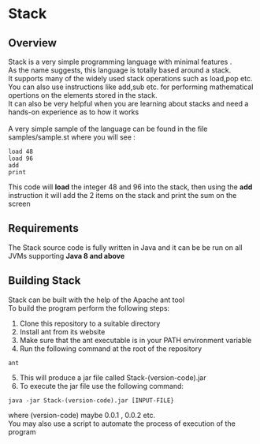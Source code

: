 # Stack
## Overview 
Stack is a very simple programming language with minimal features .\
As the name suggests, this language is totally based around a stack. \
It supports many of the widely used stack operations such as load,pop etc. \
You can also use instructions like add,sub etc. for performing mathematical opertions on the elements stored in the stack.\
It can also be very helpful when you are learning about stacks and need a hands-on experience as to how it works\
\
A very simple sample of the language can be found in the file samples/sample.st where you will see :
```
load 48
load 96
add
print 
```
This code will **load** the integer 48 and 96 into the stack, then using the **add** instruction it will add the 2 items on the stack and
print the sum on the screen

## Requirements
The Stack source code is fully written in Java and it can be be run on all JVMs supporting **Java 8 and above**

## Building Stack
Stack can be built with the help of the Apache ant tool\
To build the program perform the following steps:
1. Clone this repository to a suitable directory
2. Install ant from its website 
3. Make sure that the ant executable is in your PATH environment variable
4. Run the following command at the root of the repository
```
ant
```
5. This will produce a jar file called Stack-(version-code).jar
6. To execute the jar file use the following command:
```
java -jar Stack-(version-code).jar [INPUT-FILE}
```
where (version-code) maybe 0.0.1 , 0.0.2 etc.\
You may also use a script to automate the process of execution of the program
